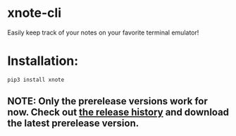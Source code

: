 # xnote-cli
Easily keep track of your notes on your favorite terminal emulator!

# Installation:

``pip3 install xnote``

## NOTE: Only the prerelease versions work for now. Check out [the release history](https://pypi.org/project/xnote/#history) and download the latest prerelease version.